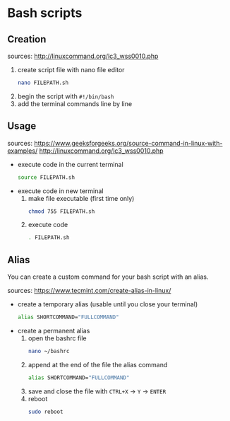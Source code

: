 # Bash scripts

## Creation

sources: <http://linuxcommand.org/lc3_wss0010.php>

1. create script file with nano file editor
    ```bash
    nano FILEPATH.sh
    ```
2. begin the script with `#!/bin/bash`
3. add the terminal commands line by line

## Usage

sources: <https://www.geeksforgeeks.org/source-command-in-linux-with-examples/>
         <http://linuxcommand.org/lc3_wss0010.php>

* execute code in the current terminal
    ```bash
    source FILEPATH.sh
    ```
* execute code in new terminal
    1. make file executable (first time only)
        ```bash
        chmod 755 FILEPATH.sh
        ```
    2. execute code
        ```bash
        . FILEPATH.sh
        ```

## Alias

You can create a custom command for your bash script with an alias.

sources: <https://www.tecmint.com/create-alias-in-linux/>

* create a temporary alias (usable until you close your terminal)
    ```bash
    alias SHORTCOMMAND="FULLCOMMAND"
    ```
* create a permanent alias
    1. open the bashrc file
        ```bash
        nano ~/bashrc
        ```
    2. append at the end of the file the alias command
        ```bash
        alias SHORTCOMMAND="FULLCOMMAND"
        ```
    3. save and close the file with `CTRL+X` -> `Y` -> `ENTER`
    4. reboot
        ```bash
        sudo reboot
        ```
    

